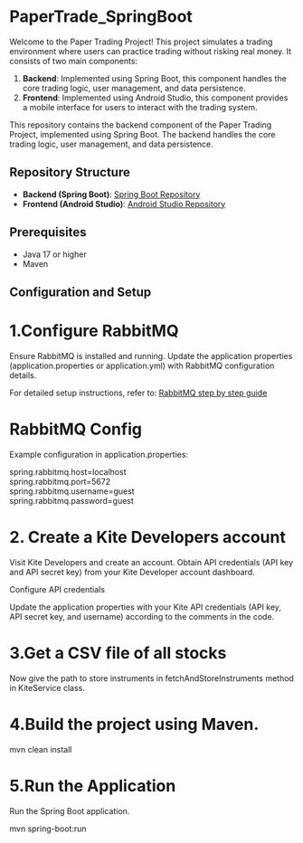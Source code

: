 # PaperTrade_SpringBoot


Welcome to the Paper Trading Project! This project simulates a trading environment where users can practice trading without risking real money. It consists of two main components:

1. **Backend**: Implemented using Spring Boot, this component handles the core trading logic, user management, and data persistence.
2. **Frontend**: Implemented using Android Studio, this component provides a mobile interface for users to interact with the trading system.

This repository contains the backend component of the Paper Trading Project, implemented using Spring Boot. The backend handles the core trading logic, user management, and data persistence.


## Repository Structure

- **Backend (Spring Boot)**: [Spring Boot Repository](https://github.com/JatinNavani/PaperTrade_SpringBoot)
- **Frontend (Android Studio)**: [Android Studio Repository](https://github.com/JatinNavani/PaperTrading)
  
## Prerequisites

- Java 17 or higher
- Maven

## Configuration and Setup

# 1.Configure RabbitMQ

  Ensure RabbitMQ is installed and running. Update the application properties (application.properties or application.yml) with RabbitMQ configuration details.

  For detailed setup instructions, refer to: [RabbitMQ step by step guide]([https://github.com/JatinNavani/PaperTrading](https://medium.com/@jatinnavani/getting-started-with-rabbitmq-on-aws-ec2-a-step-by-step-guide-8a0db9c40d3a)) 

# RabbitMQ Config


Example configuration in application.properties:

spring.rabbitmq.host=localhost\
spring.rabbitmq.port=5672\
spring.rabbitmq.username=guest\
spring.rabbitmq.password=guest

# 2. Create a Kite Developers account

Visit Kite Developers and create an account. Obtain API credentials (API key and API secret key) from your Kite Developer account dashboard.

Configure API credentials

Update the application properties with your Kite API credentials (API key, API secret key, and username) according to the comments in the code.



# 3.Get a CSV file of all stocks
Now give the path to store instruments in fetchAndStoreInstruments method in KiteService class.

# 4.Build the project using Maven.

mvn clean install


# 5.Run the Application

Run the Spring Boot application.

mvn spring-boot:run
